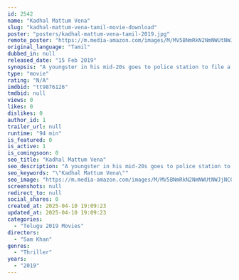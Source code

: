 ```yaml
---
id: 2542
name: "Kadhal Mattum Vena"
slug: "kadhal-mattum-vena-tamil-movie-download"
poster: "posters/kadhal-mattum-vena-tamil-2019.jpg"
remote_poster: "https://m.media-amazon.com/images/M/MV5BNmRkN2NmNWUtNWJjNC00YTMwLWFjYjktYzIzMTRhMDQzYzdlXkEyXkFqcGdeQXVyOTk5Njg2MzQ@._V1_SX300.jpg"
original_language: "Tamil"
dubbed_in: null
released_date: "15 Feb 2019"
synopsis: "A youngster in his mid-20s goes to police station to file a complaint against his missing girlfriend. He gets the shock of his life when he is told that the girl was brutally killed a few years ago."
type: "movie"
rating: "N/A"
imdbid: "tt9876126"
tmdbid: null
views: 0
likes: 0
dislikes: 0
author_id: 1
trailer_url: null
runtime: "94 min"
is_featured: 0
is_active: 1
is_comingsoon: 0
seo_title: "Kadhal Mattum Vena"
seo_description: "A youngster in his mid-20s goes to police station to file a complaint against his missing girlfriend. He gets the shock of his life when he is told that the girl was brutally killed a few years ago."
seo_keywords: "\"Kadhal Mattum Vena\""
seo_image: "https://m.media-amazon.com/images/M/MV5BNmRkN2NmNWUtNWJjNC00YTMwLWFjYjktYzIzMTRhMDQzYzdlXkEyXkFqcGdeQXVyOTk5Njg2MzQ@._V1_SX300.jpg"
screenshots: null
redirect_to: null
social_shares: 0
created_at: 2025-04-10 19:09:23
updated_at: 2025-04-10 19:09:23
categories:
  - "Telugu 2019 Movies"
directors:
  - "Sam Khan"
genres:
  - "Thriller"
years:
  - "2019"
---
```

